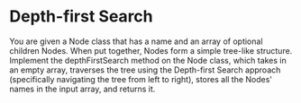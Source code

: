 # Depth-first Search

You are given a Node class that has a name and an array of optional children Nodes. 
When put together, Nodes form a simple tree-like structure. Implement the depthFirstSearch
method on the Node class, which takes in an empty array, traverses the tree using the
Depth-first Search approach (specifically navigating the tree from left to right), stores
all the Nodes' names in the input array, and returns it. 
